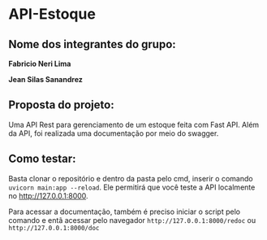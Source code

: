 # API-Estoque

## Nome dos integrantes do grupo: 

**Fabricio Neri Lima**

**Jean Silas Sanandrez**

## Proposta do projeto:

Uma API Rest para gerenciamento de um estoque feita com Fast API. Além da API, foi realizada uma documentação por meio do swagger.

## Como testar:

Basta clonar o repositório e dentro da pasta pelo cmd, inserir o comando ```uvicorn main:app --reload```. Ele permitirá que você teste a API localmente no http://127.0.0.1:8000.

Para acessar a documentação, também é preciso iniciar o script pelo comando e entã acessar pelo navegador ```http://127.0.0.1:8000/redoc``` ou ```http://127.0.0.1:8000/doc```
